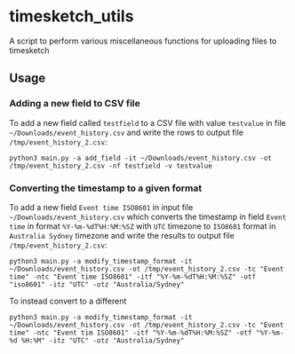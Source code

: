 # timesketch_utils

A script to perform various miscellaneous functions for uploading files to timesketch

## Usage

### Adding a new field to CSV file

To add a new field called `testfield` to a CSV file with value `testvalue` in file `~/Downloads/event_history.csv` and write the rows to output file `/tmp/event_history_2.csv`:

```
python3 main.py -a add_field -it ~/Downloads/event_history.csv -ot /tmp/event_history_2.csv -nf testfield -v testvalue
```

### Converting the timestamp to a given format

To add a new field `Event time ISO8601` in input file `~/Downloads/event_history.csv` which converts the timestamp in field `Event time` in format `%Y-%m-%dT%H:%M:%SZ` with `UTC` timezone to `ISO8601` format in `Australia Sydney` timezone and write the results to output file `/tmp/event_history_2.csv`:

```
python3 main.py -a modify_timestamp_format -it ~/Downloads/event_history.csv -ot /tmp/event_history_2.csv -tc "Event time" -ntc "Event time ISO8601" -itf "%Y-%m-%dT%H:%M:%SZ" -otf "iso8601" -itz "UTC" -otz "Australia/Sydney"
```

To instead convert to a different 
```
python3 main.py -a modify_timestamp_format -it ~/Downloads/event_history.csv -ot /tmp/event_history_2.csv -tc "Event time" -ntc "Event tim ISO8601" -itf "%Y-%m-%dT%H:%M:%SZ" -otf "%Y-%m-%d %H:%M" -itz "UTC" -otz "Australia/Sydney"
```